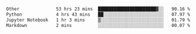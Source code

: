 <!--START_SECTION:waka-->

```txt
Other              53 hrs 23 mins  ██████████████████████▓░░   90.16 %
Python             4 hrs 43 mins   ██░░░░░░░░░░░░░░░░░░░░░░░   07.97 %
Jupyter Notebook   1 hr 3 mins     ▒░░░░░░░░░░░░░░░░░░░░░░░░   01.79 %
Markdown           2 mins          ░░░░░░░░░░░░░░░░░░░░░░░░░   00.07 %
```

<!--END_SECTION:waka--> 
 
